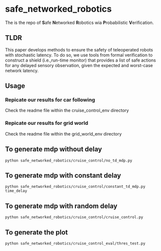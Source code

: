 # safe_networked_robotics
The is the repo of **S**afe **N**etworked **R**obotics wia **P**robabilistic **V**erification. 


## TLDR
This paper develops methods to ensure the safety of teleoperated robots with stochastic latency. To do so, we use tools from formal verification to construct a shield (i.e.,run-time monitor) that provides a list of safe actions for any delayed sensory observation, given the expected and worst-case network latency.

## Usage

### Repicate our results for car following
Check the readme file within the cruise_control_env directory 


### Repicate our results for grid world
Check the readme file within the grid_world_env directory 

## To generate mdp without delay 
```
python safe_networked_robotics/cruise_control/no_td_mdp.py
```
## To generate mdp with constant delay 
```
python safe_networked_robotics/cruise_control/constant_td_mdp.py time_delay
```
## To generate mdp with random delay
```
python safe_networked_robotics/cruise_control/cruise_control.py
```
## To generate the plot 
```
python safe_networked_robotics/cruise_control_eval/thres_test.py
```
